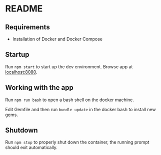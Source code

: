 # README

## Requirements
- Installation of Docker and Docker Compose

## Startup
Run `npm start` to start up the dev environment. Browse app at [localhost:8080](http://localhost:8080).

## Working with the app
Run `npm run bash` to open a bash shell on the docker machine.  

Edit Gemfile and then run `bundle update` in the docker bash to install new gems.

## Shutdown
Run `npm stop` to properly shut down the container, the running prompt should exit automatically.